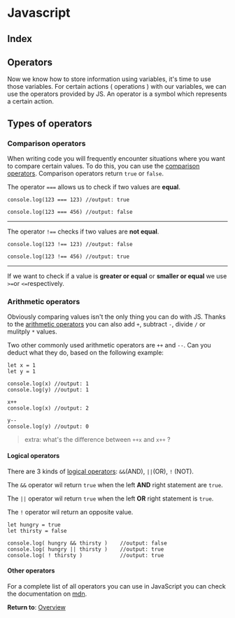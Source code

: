 # Javascript

## Index

## Operators

Now we know how to store information using variables, it's time to use those variables. For certain actions ( operations ) with our variables, we can use the operators provided by JS. An operator is a symbol which represents a certain action.

## Types of operators

### Comparison operators

When writing code you will frequently encounter situations where you want to compare certain values. To do this, you can use the [comparison operators](https://developer.mozilla.org/en-US/docs/Web/JavaScript/Guide/Expressions_and_Operators#Comparison_operators). Comparison operators return `true` or `false`.

The operator `===` allows us to check if two values are **equal**.

```
console.log(123 === 123) //output: true

console.log(123 === 456) //output: false
```

------

The operator `!==` checks if two values are **not equal**.

```
console.log(123 !== 123) //output: false

console.log(123 !== 456) //output: true
```

------

If we want to check if a value is **greater or equal** or **smaller or equal** we use `>=`or `<=`respectively.

### Arithmetic operators

Obviously comparing values isn't the only thing you can do with JS. Thanks to the [arithmetic operators](https://developer.mozilla.org/en-US/docs/Web/JavaScript/Guide/Expressions_and_Operators#Arithmetic_operators) you can also add `+`, subtract `-`, divide `/` or mulitply `*` values.

Two other commonly used arithmetic operators are `++` and `--`. Can you deduct what they do, based on the following example: 

```
let x = 1
let y = 1

console.log(x) //output: 1
console.log(y) //output: 1

x++
console.log(x) //output: 2

y--
console.log(y) //output: 0

```

> extra: what's the difference between `++x` and `x++` ?

#### Logical operators

There are 3 kinds of [logical operators](https://developer.mozilla.org/en-US/docs/Web/JavaScript/Reference/Operators/Logical_Operators): ``&&``(AND), ``||``(OR), ``!`` (NOT).

The `&&` operator wil return `true` when the left **AND** right statement are `true`.

The `||` operator wil return `true` when the left **OR** right statement is `true`.

The `!` operator wil return an opposite value.

```
let hungry = true
let thirsty = false

console.log( hungry && thirsty ) 	//output: false
console.log( hungry || thirsty ) 	//output: true
console.log( ! thirsty ) 			//output: true

```

#### Other operators

For a complete list of all operators you can use in JavaScript you can check the documentation on [mdn](https://developer.mozilla.org/en-US/docs/Web/JavaScript/Reference/Operators).

**Return to**:  [Overview](../)  
